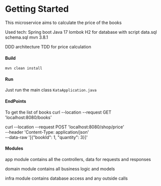 # Getting Started

This microservice aims to calculate the price of the books

Used tech:
Spring boot
Java 17
lombok
H2 for database with script data.sql schema.sql
mvn 3.8.1

DDD architecture
TDD for price calculation

#### Build

`mvn clean install`

#### Run

Just run the main class `KataApplication.java`

#### EndPoints

To get the list of books
curl --location --request GET 'localhost:8080/books'

curl --location --request POST 'localhost:8080/shop/price' \
--header 'Content-Type: application/json' \
--data-raw '[{"bookId": 1, "quantity": 3}]'


#### Modules

app module contains all the controllers, data for requests and responses

domain module contains all business logic and models

infra module contains database access and any outside calls
